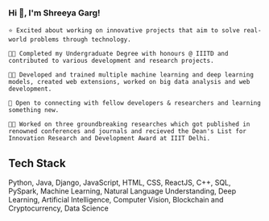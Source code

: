 ### Hi 👋, I'm Shreeya Garg!

<!--
**shreeya13garg/shreeya13garg** is a ✨ _special_ ✨ repository because its `README.md` (this file) appears on your GitHub profile.
-->

    ⭐ Excited about working on innovative projects that aim to solve real-world problems through technology.

    👨‍🎓 Completed my Undergraduate Degree with honours @ IIITD and contributed to various development and research projects.

    👨‍💻 Developed and trained multiple machine learning and deep learning models, created web extensions, worked on big data analysis and web development.

    🤝 Open to connecting with fellow developers & researchers and learning something new.

    👨‍🎓 Worked on three groundbreaking researches which got published in renowned conferences and journals and recieved the Dean's List for Innovation Research and Development Award at IIIT Delhi. 

## Tech Stack 
Python, Java, Django, JavaScript, HTML, CSS, ReactJS, C++, SQL, PySpark, Machine Learning, Natural Language Understanding, Deep Learning, Artificial Intelligence, Computer Vision, Blockchain and Cryptocurrency, Data Science



   


